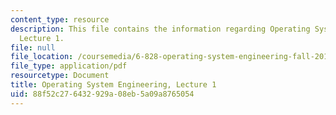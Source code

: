 ```yaml
---
content_type: resource
description: This file contains the information regarding Operating System Engineering,
  Lecture 1.
file: null
file_location: /coursemedia/6-828-operating-system-engineering-fall-2012/88f52c276432929a08eb5a09a8765054_MIT6_828F12_lec1_notes.pdf
file_type: application/pdf
resourcetype: Document
title: Operating System Engineering, Lecture 1
uid: 88f52c27-6432-929a-08eb-5a09a8765054
---
```

